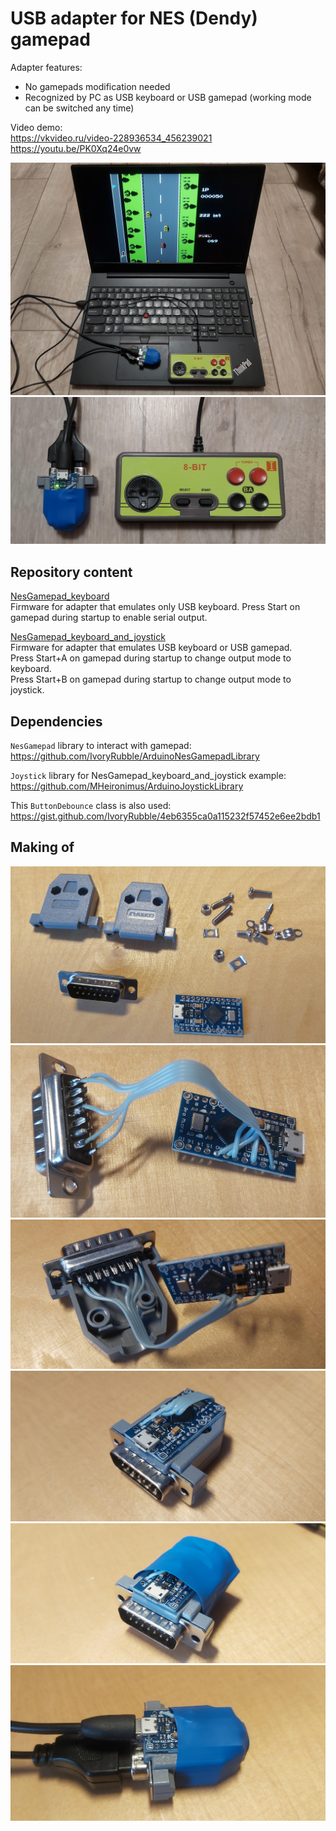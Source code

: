 # USB adapter for NES (Dendy) gamepad

Adapter features:  
- No gamepads modification needed  
- Recognized by PC as USB keyboard or USB gamepad (working mode can be switched any time)  

Video demo:  
https://vkvideo.ru/video-228936534_456239021   
https://youtu.be/PK0Xq24e0vw  

![](photos/nes_gamepad_adapter_connected.jpg)  
![](photos/nes_gamepad_adapter_connected_1.jpg)  

## Repository content

[NesGamepad_keyboard](https://github.com/IvoryRubble/nes_gamepad_usb_adapter/blob/master/NesGamepad_keyboard/ButtonDebounce.h)  
Firmware for adapter that emulates only USB keyboard.
Press Start on gamepad during startup to enable serial output.    

[NesGamepad_keyboard_and_joystick](https://github.com/IvoryRubble/nes_gamepad_usb_adapter/tree/master/NesGamepad_keyboard_and_joystick)  
Firmware for adapter that emulates USB keyboard or USB gamepad.   
Press Start+A on gamepad during startup to change output mode to keyboard.  
Press Start+B on gamepad during startup to change output mode to joystick.  

## Dependencies

`NesGamepad` library to interact with gamepad:  
https://github.com/IvoryRubble/ArduinoNesGamepadLibrary  

`Joystick` library for NesGamepad_keyboard_and_joystick example:  
https://github.com/MHeironimus/ArduinoJoystickLibrary  

This `ButtonDebounce` class is also used:  
https://gist.github.com/IvoryRubble/4eb6355ca0a115232f57452e6ee2bdb1  

## Making of

![](photos/nes_gamepad_adapter_making_of_1.jpg)  
![](photos/nes_gamepad_adapter_making_of_2.jpg)  
![](photos/nes_gamepad_adapter_making_of_3.jpg)  
![](photos/nes_gamepad_adapter_making_of_4.jpg)  
![](photos/nes_gamepad_adapter_making_of_5.jpg)  
![](photos/nes_gamepad_adapter_assembled.jpg)  
